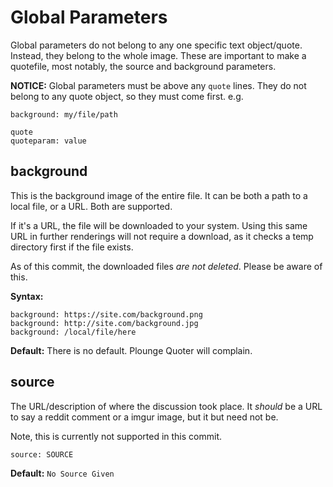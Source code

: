 # Global Parameters

Global parameters do not belong to any one specific text object/quote. 
Instead, they belong to the whole image. These are important to make a 
quotefile, most notably, the source and background parameters.

**NOTICE:** Global parameters must be above any `quote` lines. They do not 
belong to any quote object, so they must come first. e.g.

```
background: my/file/path

quote
quoteparam: value
```

## background

This is the background image of the entire file. It can be both a path to a 
local file, or a URL. Both are supported.

If it's a URL, the file will be downloaded to your system. Using this same 
URL in further renderings will not require a download, as it checks a temp
 directory first if the file exists.
 
As of this commit, the downloaded files *are not deleted*. Please be aware of
 this.
 
**Syntax:**
```
background: https://site.com/background.png
background: http://site.com/background.jpg
background: /local/file/here
```
**Default:** There is no default. Plounge Quoter will complain.

## source

The URL/description of where the discussion took place. It *should* be a URL 
to say a reddit comment or a imgur image, but it but need not be.

Note, this is currently not supported in this commit.

```
source: SOURCE
```
**Default:** `No Source Given`
